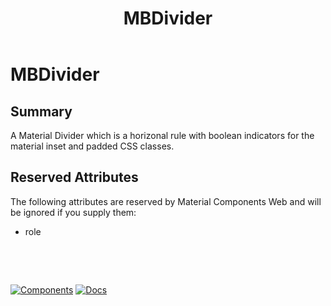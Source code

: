 ﻿---
uid: C.MBDivider
title: MBDivider
---
# MBDivider

## Summary

A Material Divider which is a horizonal rule with boolean indicators for the material inset and padded CSS classes.

## Reserved Attributes

The following attributes are reserved by Material Components Web and will be ignored if you supply them:

- role

&nbsp;

&nbsp;

[![Components](https://img.shields.io/static/v1?label=Components&message=Plus&color=red)](xref:A.PlusComponents)
[![Docs](https://img.shields.io/static/v1?label=API%20Documentation&message=MBDivider&color=brightgreen)](xref:Material.Blazor.MBDivider)

